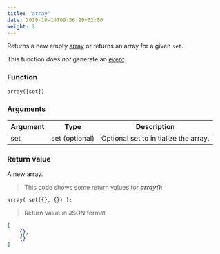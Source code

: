 ```yaml
---
title: "array"
date: 2019-10-14T09:56:29+02:00
weight: 2
---
```


Returns a new empty [array](../../data-types/array-type) or returns an array for a given `set`.

This function does *not* generate an [event](../../events).

### Function
`array([set])`

### Arguments
Argument | Type | Description
-------- | ---- | -----------
set | set (optional) | Optional set to initialize the array.

### Return value
A new array.

> This code shows some return values for ***array()***:

```thingsdb,json_response
array( set({}, {}) );
```

> Return value in JSON format

```json
[
    {},
    {}
]
```
